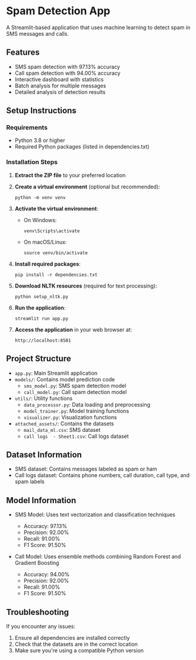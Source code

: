 # Spam Detection App

A Streamlit-based application that uses machine learning to detect spam in SMS messages and calls.

## Features

- SMS spam detection with 97.13% accuracy
- Call spam detection with 94.00% accuracy
- Interactive dashboard with statistics
- Batch analysis for multiple messages
- Detailed analysis of detection results

## Setup Instructions

### Requirements

- Python 3.8 or higher
- Required Python packages (listed in dependencies.txt)

### Installation Steps

1. **Extract the ZIP file** to your preferred location

2. **Create a virtual environment** (optional but recommended):
   ```
   python -m venv venv
   ```

3. **Activate the virtual environment**:
   - On Windows:
     ```
     venv\Scripts\activate
     ```
   - On macOS/Linux:
     ```
     source venv/bin/activate
     ```

4. **Install required packages**:
   ```
   pip install -r dependencies.txt
   ```

5. **Download NLTK resources** (required for text processing):
   ```
   python setup_nltk.py
   ```

6. **Run the application**:
   ```
   streamlit run app.py
   ```

7. **Access the application** in your web browser at:
   ```
   http://localhost:8501
   ```

## Project Structure

- `app.py`: Main Streamlit application
- `models/`: Contains model prediction code
  - `sms_model.py`: SMS spam detection model
  - `call_model.py`: Call spam detection model
- `utils/`: Utility functions
  - `data_processor.py`: Data loading and preprocessing
  - `model_trainer.py`: Model training functions
  - `visualizer.py`: Visualization functions
- `attached_assets/`: Contains the datasets
  - `mail_data_ml.csv`: SMS dataset
  - `call logs  - Sheet1.csv`: Call logs dataset

## Dataset Information

- SMS dataset: Contains messages labeled as spam or ham
- Call logs dataset: Contains phone numbers, call duration, call type, and spam labels

## Model Information

- SMS Model: Uses text vectorization and classification techniques
  - Accuracy: 97.13%
  - Precision: 92.00%
  - Recall: 91.00%
  - F1 Score: 91.50%

- Call Model: Uses ensemble methods combining Random Forest and Gradient Boosting
  - Accuracy: 94.00%
  - Precision: 92.00%
  - Recall: 91.00%
  - F1 Score: 91.50%

## Troubleshooting

If you encounter any issues:

1. Ensure all dependencies are installed correctly
2. Check that the datasets are in the correct location
3. Make sure you're using a compatible Python version